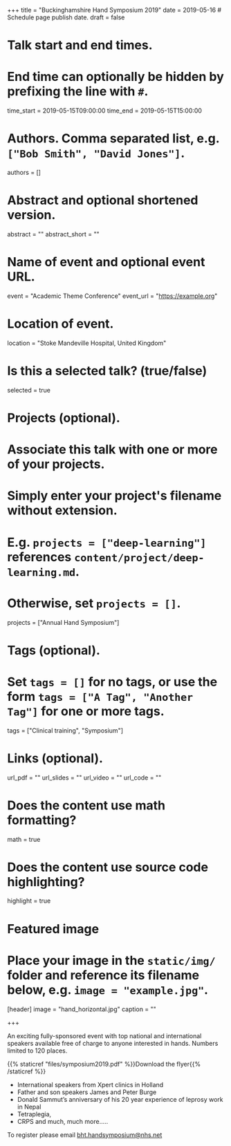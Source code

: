+++
title = "Buckinghamshire Hand Symposium 2019"
date = 2019-05-16  # Schedule page publish date.
draft = false

# Talk start and end times.
#   End time can optionally be hidden by prefixing the line with `#`.
time_start = 2019-05-15T09:00:00
time_end = 2019-05-15T15:00:00

# Authors. Comma separated list, e.g. `["Bob Smith", "David Jones"]`.
authors = []

# Abstract and optional shortened version.
abstract = ""
abstract_short = ""

# Name of event and optional event URL.
event = "Academic Theme Conference"
event_url = "https://example.org"

# Location of event.
location = "Stoke Mandeville Hospital, United Kingdom"

# Is this a selected talk? (true/false)
selected = true

# Projects (optional).
#   Associate this talk with one or more of your projects.
#   Simply enter your project's filename without extension.
#   E.g. `projects = ["deep-learning"]` references `content/project/deep-learning.md`.
#   Otherwise, set `projects = []`.
projects = ["Annual Hand Symposium"]

# Tags (optional).
#   Set `tags = []` for no tags, or use the form `tags = ["A Tag", "Another Tag"]` for one or more tags.
tags = ["Clinical training", "Symposium"]

# Links (optional).
url_pdf = ""
url_slides = ""
url_video = ""
url_code = ""

# Does the content use math formatting?
math = true

# Does the content use source code highlighting?
highlight = true

# Featured image
# Place your image in the `static/img/` folder and reference its filename below, e.g. `image = "example.jpg"`.
[header]
image = "hand_horizontal.jpg"
caption = ""

+++

An exciting fully-sponsored event with top national and international speakers available free of charge to anyone interested in hands. Numbers limited to 120 places.

{{% staticref "files/symposium2019.pdf" %}}Download the flyer{{% /staticref %}}

* International speakers from Xpert clinics in Holland
* Father and son speakers James and Peter Burge
* Donald Sammut’s anniversary of his 20 year experience of
leprosy work in Nepal
* Tetraplegia,
* CRPS and much, much more.....

To register please email [bht.handsymposium@nhs.net](mailto:bht.handsymposium@nhs.net)
